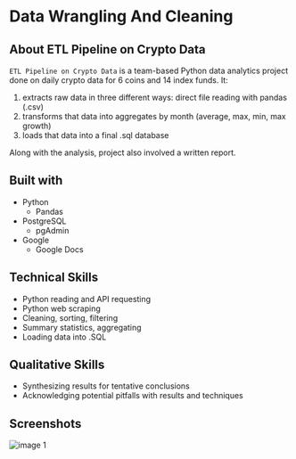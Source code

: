 # Data Wrangling And Cleaning

## About ETL Pipeline on Crypto Data

`ETL Pipeline on Crypto Data` is a team-based Python data analytics project done on daily crypto data for 6 coins and 14 index funds. It:
1) extracts raw data in three different ways: direct file reading with pandas (.csv)
2) transforms that data into aggregates by month (average, max, min, max growth)
3) loads that data into a final .sql database

Along with the analysis, project also involved a written report.

## Built with
- Python
    - Pandas
- PostgreSQL
    - pgAdmin
- Google
    - Google Docs

## Technical Skills
- Python reading and API requesting
- Python web scraping
- Cleaning, sorting, filtering
- Summary statistics, aggregating
- Loading data into .SQL

## Qualitative Skills
- Synthesizing results for tentative conclusions
- Acknowledging potential pitfalls with results and techniques

## Screenshots
![image 1](https://user-images.githubusercontent.com/74934154/145914250-635e93e3-4e29-42be-98b4-0322ffd7e98b.png)
